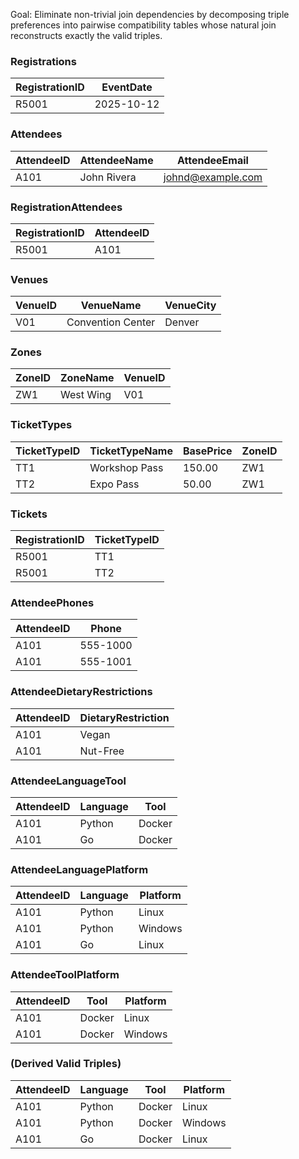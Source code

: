 
Goal: Eliminate non-trivial join dependencies by decomposing triple preferences into pairwise compatibility tables whose natural join reconstructs exactly the valid triples.

### Registrations

| RegistrationID | EventDate  |
|----------------|------------|
| R5001          | 2025-10-12 |

### Attendees

| AttendeeID | AttendeeName | AttendeeEmail       |
|------------|--------------|---------------------|
| A101       | John Rivera  | johnd@example.com   |

### RegistrationAttendees

| RegistrationID | AttendeeID |
|----------------|------------|
| R5001          | A101       |

### Venues

| VenueID | VenueName          | VenueCity |
|---------|--------------------|-----------|
| V01     | Convention Center  | Denver    |

### Zones

| ZoneID | ZoneName  | VenueID |
|--------|-----------|---------|
| ZW1    | West Wing | V01     |

### TicketTypes

| TicketTypeID | TicketTypeName | BasePrice | ZoneID |
|--------------|----------------|-----------|--------|
| TT1          | Workshop Pass  | 150.00    | ZW1    |
| TT2          | Expo Pass      | 50.00     | ZW1    |

### Tickets

| RegistrationID | TicketTypeID |
|----------------|--------------|
| R5001          | TT1          |
| R5001          | TT2          |

### AttendeePhones

| AttendeeID | Phone     |
|------------|-----------|
| A101       | 555-1000  |
| A101       | 555-1001  |

### AttendeeDietaryRestrictions

| AttendeeID | DietaryRestriction |
|------------|--------------------|
| A101       | Vegan              |
| A101       | Nut-Free           |

### AttendeeLanguageTool

| AttendeeID | Language | Tool   |
|------------|----------|--------|
| A101       | Python   | Docker |
| A101       | Go       | Docker |

### AttendeeLanguagePlatform

| AttendeeID | Language | Platform |
|------------|----------|----------|
| A101       | Python   | Linux    |
| A101       | Python   | Windows  |
| A101       | Go       | Linux    |

### AttendeeToolPlatform

| AttendeeID | Tool   | Platform |
|------------|--------|----------|
| A101       | Docker | Linux    |
| A101       | Docker | Windows  |

### (Derived Valid Triples)

| AttendeeID | Language | Tool   | Platform |
|------------|----------|--------|----------|
| A101       | Python   | Docker | Linux    |
| A101       | Python   | Docker | Windows  |
| A101       | Go       | Docker | Linux    |